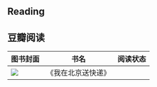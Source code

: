 ## Reading



## 豆瓣阅读


| 图书封面                                                           | 书名               | 阅读状态 |
| ------------------------------------------------------------------ | ------------------ | -------- |
| ![](https://img2.doubanio.com/view/subject/s/public/s34522268.jpg) | 《我在北京送快递》 |          |